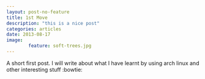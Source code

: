 ```yaml
---
layout: post-no-feature
title: 1st Move 
description: "this is a nice post"
categories: articles
date: 2013-08-17
image: 
        feature: soft-trees.jpg
---
```

A short first post. I will write about what I have learnt by using arch linux and other interesting stuff :bowtie: 